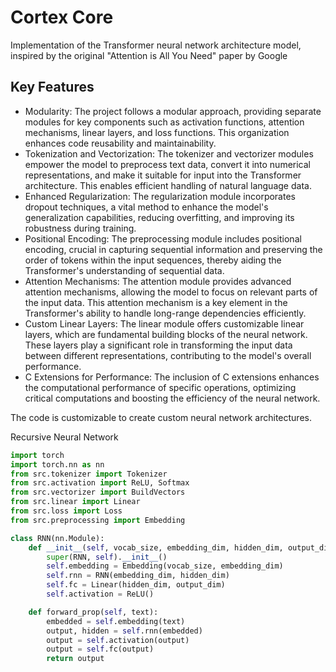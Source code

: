 # Cortex Core
Implementation of the Transformer neural network architecture model, inspired by the original "Attention is All You Need" paper by Google
## Key Features
- Modularity: The project follows a modular approach, providing separate modules for key components such as activation functions, attention mechanisms, linear layers, and loss functions. This organization enhances code reusability and maintainability.
- Tokenization and Vectorization: The tokenizer and vectorizer modules empower the model to preprocess text data, convert it into numerical representations, and make it suitable for input into the Transformer architecture. This enables efficient handling of natural language data.
- Enhanced Regularization: The regularization module incorporates dropout techniques, a vital method to enhance the model's generalization capabilities, reducing overfitting, and improving its robustness during training.
- Positional Encoding: The preprocessing module includes positional encoding, crucial in capturing sequential information and preserving the order of tokens within the input sequences, thereby aiding the Transformer's understanding of sequential data.
- Attention Mechanisms: The attention module provides advanced attention mechanisms, allowing the model to focus on relevant parts of the input data. This attention mechanism is a key element in the Transformer's ability to handle long-range dependencies efficiently.
- Custom Linear Layers: The linear module offers customizable linear layers, which are fundamental building blocks of the neural network. These layers play a significant role in transforming the input data between different representations, contributing to the model's overall performance.
- C Extensions for Performance: The inclusion of C extensions enhances the computational performance of specific operations, optimizing critical computations and boosting the efficiency of the neural network.

The code is customizable to create custom neural network architectures.

Recursive Neural Network

```python
import torch
import torch.nn as nn
from src.tokenizer import Tokenizer
from src.activation import ReLU, Softmax
from src.vectorizer import BuildVectors
from src.linear import Linear
from src.loss import Loss
from src.preprocessing import Embedding

class RNN(nn.Module):
    def __init__(self, vocab_size, embedding_dim, hidden_dim, output_dim):
        super(RNN, self).__init__()
        self.embedding = Embedding(vocab_size, embedding_dim)
        self.rnn = RNN(embedding_dim, hidden_dim)
        self.fc = Linear(hidden_dim, output_dim)
        self.activation = ReLU()

    def forward_prop(self, text):
        embedded = self.embedding(text)
        output, hidden = self.rnn(embedded)
        output = self.activation(output)
        output = self.fc(output)
        return output
```
